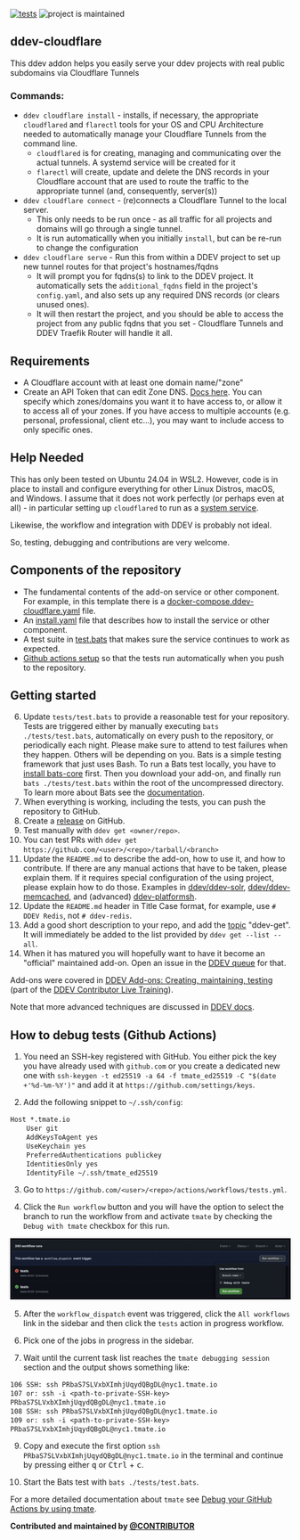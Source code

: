 [![tests](https://github.com/ddev/ddev-ddev-cloudflare/actions/workflows/tests.yml/badge.svg)](https://github.com/ddev/ddev-ddev-cloudflare/actions/workflows/tests.yml) ![project is maintained](https://img.shields.io/maintenance/yes/2024.svg)
## ddev-cloudflare
This ddev addon helps you easily serve your ddev projects with real public subdomains via Cloudflare Tunnels

### Commands:
* `ddev cloudflare install` - installs, if necessary, the appropriate `cloudflared` and `flarectl` tools for your OS and CPU Architecture needed to automatically manage your Cloudflare Tunnels from the command line.
    * `cloudflared` is for creating, managing and communicating over the actual tunnels. A systemd service will be created for it
    * `flarectl` will create, update and delete the DNS records in your Cloudflare account that are used to route the traffic to the appropriate tunnel (and, consequently, server(s))
* `ddev cloudflare connect` - (re)connects a Cloudflare Tunnel to the local server.
    * This only needs to be run once - as all traffic for all projects and domains will go through a single tunnel.
    * It is run automaticallly when you initially `install`, but can be re-run to change the configuration
* `ddev cloudflare serve` - Run this from within a DDEV project to set up new tunnel routes for that project's hostnames/fqdns
    * It will prompt you for fqdns(s) to link to the DDEV project. It automatically sets the `additional_fqdns` field in the project's `config.yaml`, and also sets up any required DNS records (or clears unused ones).
    * It will then restart the project, and you should be able to access the project from any public fqdns that you set - Cloudflare Tunnels and DDEV Traefik Router will handle it all.

## Requirements
* A Cloudflare account with at least one domain name/"zone"
* Create an API Token that can edit Zone DNS. [Docs here](https://developers.cloudflare.com/fundamentals/api/get-started/create-token/). You can specify which zones/domains you want it to have access to, or allow it to access all of your zones. If you have access to multiple accounts (e.g. personal, professional, client etc...), you may want to include access to only specific ones.


## Help Needed
This has only been tested on Ubuntu 24.04 in WSL2. However, code is in place to install and configure everything for other Linux Distros, macOS, and Windows. I assume that it does not work perfectly (or perhaps even at all) - in particular setting up `cloudflared` to run as a [system service](https://developers.cloudflare.com/cloudflare-one/connections/connect-networks/configure-tunnels/local-management/as-a-service/).

Likewise, the workflow and integration with DDEV is probably not ideal.

So, testing, debugging and contributions are very welcome.


## Components of the repository

* The fundamental contents of the add-on service or other component. For example, in this template there is a [docker-compose.ddev-cloudflare.yaml](docker-compose.ddev-cloudflare.yaml) file.
* An [install.yaml](install.yaml) file that describes how to install the service or other component.
* A test suite in [test.bats](tests/test.bats) that makes sure the service continues to work as expected.
* [Github actions setup](.github/workflows/tests.yml) so that the tests run automatically when you push to the repository.

## Getting started

6. Update `tests/test.bats` to provide a reasonable test for your repository. Tests are triggered either by manually executing `bats ./tests/test.bats`, automatically on every push to the repository, or periodically each night. Please make sure to attend to test failures when they happen. Others will be depending on you. Bats is a simple testing framework that just uses Bash. To run a Bats test locally, you have to [install bats-core](https://bats-core.readthedocs.io/en/stable/installation.html) first. Then you download your add-on, and finally run `bats ./tests/test.bats` within the root of the uncompressed directory. To learn more about Bats see the [documentation](https://bats-core.readthedocs.io/en/stable/).
7. When everything is working, including the tests, you can push the repository to GitHub.
8. Create a [release](https://docs.github.com/en/repositories/releasing-projects-on-github/managing-releases-in-a-repository) on GitHub.
9. Test manually with `ddev get <owner/repo>`.
10. You can test PRs with `ddev get https://github.com/<user>/<repo>/tarball/<branch>`
11. Update the `README.md` to describe the add-on, how to use it, and how to contribute. If there are any manual actions that have to be taken, please explain them. If it requires special configuration of the using project, please explain how to do those. Examples in [ddev/ddev-solr](https://github.com/ddev/ddev-solr), [ddev/ddev-memcached](https://github.com/ddev/ddev-memcached), and (advanced) [ddev-platformsh](https://github.com/ddev/ddev-platformsh).
12. Update the `README.md` header in Title Case format, for example, use `# DDEV Redis`, not `# ddev-redis`.
13. Add a good short description to your repo, and add the [topic](https://docs.github.com/en/repositories/managing-your-repositorys-settings-and-features/customizing-your-repository/classifying-your-repository-with-topics) "ddev-get". It will immediately be added to the list provided by `ddev get --list --all`.
14. When it has matured you will hopefully want to have it become an "official" maintained add-on. Open an issue in the [DDEV queue](https://github.com/ddev/ddev/issues) for that.

Add-ons were covered in [DDEV Add-ons: Creating, maintaining, testing](https://www.dropbox.com/scl/fi/bnvlv7zswxwm8ix1s5u4t/2023-11-07_DDEV_Add-ons.mp4?rlkey=5cma8s11pscxq0skawsoqrscp&dl=0) (part of the [DDEV Contributor Live Training](https://ddev.com/blog/contributor-training)).

Note that more advanced techniques are discussed in [DDEV docs](https://ddev.readthedocs.io/en/latest/users/extend/additional-services/#additional-service-configurations-and-add-ons-for-ddev).

## How to debug tests (Github Actions)

1. You need an SSH-key registered with GitHub. You either pick the key you have already used with `github.com` or you create a dedicated new one with `ssh-keygen -t ed25519 -a 64 -f tmate_ed25519 -C "$(date +'%d-%m-%Y')"` and add it at `https://github.com/settings/keys`.

2. Add the following snippet to `~/.ssh/config`:

```
Host *.tmate.io
    User git
    AddKeysToAgent yes
    UseKeychain yes
    PreferredAuthentications publickey
    IdentitiesOnly yes
    IdentityFile ~/.ssh/tmate_ed25519
```
3. Go to `https://github.com/<user>/<repo>/actions/workflows/tests.yml`.

4. Click the `Run workflow` button and you will have the option to select the branch to run the workflow from and activate `tmate` by checking the `Debug with tmate` checkbox for this run.

![tmate](images/gh-tmate.jpg)

5. After the `workflow_dispatch` event was triggered, click the `All workflows` link in the sidebar and then click the `tests` action in progress workflow.

7. Pick one of the jobs in progress in the sidebar.

8. Wait until the current task list reaches the `tmate debugging session` section and the output shows something like:

```
106 SSH: ssh PRbaS7SLVxbXImhjUqydQBgDL@nyc1.tmate.io
107 or: ssh -i <path-to-private-SSH-key> PRbaS7SLVxbXImhjUqydQBgDL@nyc1.tmate.io
108 SSH: ssh PRbaS7SLVxbXImhjUqydQBgDL@nyc1.tmate.io
109 or: ssh -i <path-to-private-SSH-key> PRbaS7SLVxbXImhjUqydQBgDL@nyc1.tmate.io
```

9. Copy and execute the first option `ssh PRbaS7SLVxbXImhjUqydQBgDL@nyc1.tmate.io` in the terminal and continue by pressing either <kbd>q</kbd> or <kbd>Ctrl</kbd> + <kbd>c</kbd>.

10. Start the Bats test with `bats ./tests/test.bats`.

For a more detailed documentation about `tmate` see [Debug your GitHub Actions by using tmate](https://mxschmitt.github.io/action-tmate/).

**Contributed and maintained by [@CONTRIBUTOR](https://github.com/CONTRIBUTOR)**
